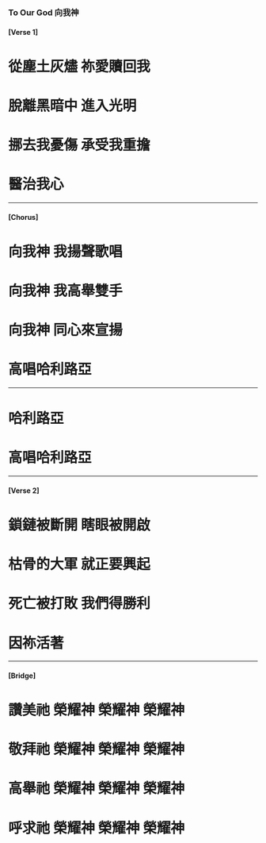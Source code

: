 
###  To Our God 向我神

#### [Verse 1]
# 從塵土灰燼 祢愛贖回我 
# 脫離黑暗中 進入光明 
# 挪去我憂傷 承受我重擔 
# 醫治我心

--- 

#### [Chorus]
# 向我神 我揚聲歌唱 
# 向我神 我高舉雙手 
# 向我神 同心來宣揚 
# 高唱哈利路亞

---

# 哈利路亞 
# 高唱哈利路亞

--- 

#### [Verse 2]
# 鎖鏈被斷開 瞎眼被開啟 
# 枯骨的大軍 就正要興起 
# 死亡被打敗 我們得勝利 
# 因祢活著

--- 

#### [Bridge]
# 讚美祂 榮耀神 榮耀神 榮耀神 
# 敬拜祂 榮耀神 榮耀神 榮耀神 
# 高舉祂 榮耀神 榮耀神 榮耀神 
# 呼求祂 榮耀神 榮耀神 榮耀神 